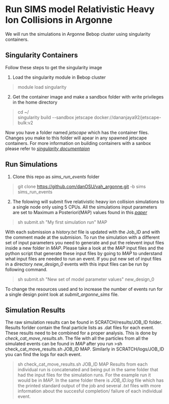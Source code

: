 # Run SIMS model Relativistic Heavy Ion Collisions in Argonne

We will run the simulations in Argonne Bebop cluster using singularity containers.

## Singularity Containers
Follow these steps to get the singularity image

1. Load the singularity module in Bebop cluster
>module load singularity
2. Get the container image and make a sandbox folder with write privileges in the home directory
>cd ~/ \
>singularity build --sandbox jetscape docker://dananjaya92/jetscape-bulk:v2 


Now you have a folder named _jetscape_ which has the container files. Changes you make to this folder will apear in any spawned jetscape containers.
For more information on building containers with a sanbox please refer to *[singularity documentaion](https://sylabs.io/guides/3.0/user-guide/build_a_container.html)*

## Run Simulations

1. Clone this repo as _sims_run_events_ folder
>git clone https://github.com/danOSU/vah_argonne.git -b sims sims_run_events

2. The folowing will submit five relativistic heavy ion collision simulations to a single node only using 5 CPUs. All the simulations input
parameters are set to Maximum a Posteriori(MAP) values found in this *[paper](https://arxiv.org/abs/2011.01430)*
> sh submit.sh  "My first simulation run"  MAP

With each submission a _history.txt_ file is updated with the Job_ID and with the comment made at the submision. 
To run the simulation with a different set of input parameters you need to generate and put the relevent input files inside a new folder in _MAP_. 
Please take a look at the _MAP_ input files and the python script that generate these input files by going to _MAP_ to understand what input files are needed 
to run an event.
If you put new set of input files in a directory _new_design_0_ events with this input files can be run by following command.
>sh submit.sh "New set of model parameter values" new_design_0

To change the resources used and to increase the number of events run for a single design point look at _submit_argonne_sims_ file.

## Simulation Results

The raw simulation results can be found in SCRATCH/results/JOB_ID folder. Results forlder contain the final particle lists as .dat files for each event. These results need to be combined for a proper analysis. This is done by _check_cat_move_results.sh_. The file with all the particles from all the
simulated events can be found in _MAP_ after you run >sh check_cat_move_results.sh JOB_ID MAP. Similarly in SCRATCH/logs/JOB_ID you can find the logs for each event.

>sh check_cat_move_results.sh JOB_ID MAP
Results  from each individual run is concatenated and being put in the same folder that had the input files for
the simulation runs. For the example run it would be in _MAP_. In the same folder there is _JOB_ID.log_ file which has the printed standard output of the job and 
several _.txt_ files with more information about the succesful completion/ failure of each individual event. 
